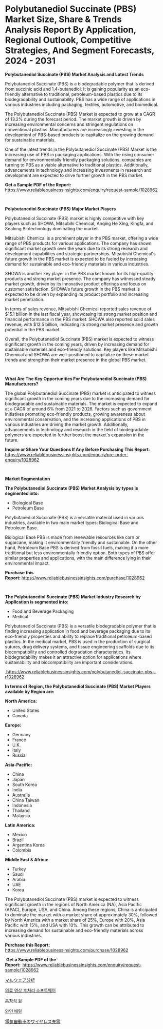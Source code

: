 <p><h1>Polybutanediol Succinate (PBS) Market Size, Share & Trends Analysis Report By Application, Regional Outlook, Competitive Strategies, And Segment Forecasts, 2024 - 2031</h1></p><p><strong>Polybutanediol Succinate (PBS) Market Analysis and Latest Trends</strong></p>
<p><p>Polybutanediol Succinate (PBS) is a biodegradable polymer that is derived from succinic acid and 1,4-butanediol. It is gaining popularity as an eco-friendly alternative to traditional, petroleum-based plastics due to its biodegradability and sustainability. PBS has a wide range of applications in various industries including packaging, textiles, automotive, and biomedical.</p><p>The Polybutanediol Succinate (PBS) Market is expected to grow at a CAGR of 13.2% during the forecast period. The market growth is driven by increasing environmental concerns and stringent regulations on conventional plastics. Manufacturers are increasingly investing in the development of PBS-based products to capitalize on the growing demand for sustainable materials.</p><p>One of the latest trends in the Polybutanediol Succinate (PBS) Market is the increasing use of PBS in packaging applications. With the rising consumer demand for environmentally friendly packaging solutions, companies are turning to PBS as a viable alternative to traditional plastics. Additionally, advancements in technology and increasing investments in research and development are expected to drive further growth in the PBS market.</p></p>
<p><strong>Get a Sample PDF of the Report:&nbsp;</strong> <a href="https://www.reliablebusinessinsights.com/enquiry/request-sample/1028962">https://www.reliablebusinessinsights.com/enquiry/request-sample/1028962</a></p>
<p>&nbsp;</p>
<p><strong>Polybutanediol Succinate (PBS) Major Market Players</strong></p>
<p><p>Polybutanediol Succinate (PBS) market is highly competitive with key players such as SHOWA, Mitsubihi Chemical, Anqing He Xing, Kingfa, and Sealong Biotechnology dominating the market. </p><p>Mitsubishi Chemical is a prominent player in the PBS market, offering a wide range of PBS products for various applications. The company has shown significant market growth over the years due to its strong research and development capabilities and strategic partnerships. Mitsubishi Chemical's future growth in the PBS market is expected to be fueled by increasing demand for sustainable and eco-friendly materials in various industries.</p><p>SHOWA is another key player in the PBS market known for its high-quality products and strong market presence. The company has witnessed steady market growth, driven by its innovative product offerings and focus on customer satisfaction. SHOWA's future growth in the PBS market is expected to be driven by expanding its product portfolio and increasing market penetration.</p><p>In terms of sales revenue, Mitsubishi Chemical reported sales revenue of $15.1 billion in the last fiscal year, showcasing its strong market position and financial performance in the PBS market. SHOWA also reported solid sales revenue, with $12.5 billion, indicating its strong market presence and growth potential in the PBS market.</p><p>Overall, the Polybutanediol Succinate (PBS) market is expected to witness significant growth in the coming years, driven by increasing demand for sustainable materials and eco-friendly solutions. Key players like Mitsubishi Chemical and SHOWA are well-positioned to capitalize on these market trends and strengthen their market presence in the global PBS market.</p></p>
<p>&nbsp;</p>
<p><strong>What Are The Key Opportunities For Polybutanediol Succinate (PBS) Manufacturers?</strong></p>
<p><p>The global Polybutanediol Succinate (PBS) market is anticipated to witness significant growth in the coming years due to the increasing demand for biodegradable and sustainable materials. The market is expected to expand at a CAGR of around 6% from 2021 to 2026. Factors such as government initiatives promoting eco-friendly products, growing awareness about environmental conservation, and the increasing applications of PBS in various industries are driving the market growth. Additionally, advancements in technology and research in the field of biodegradable polymers are expected to further boost the market's expansion in the future.</p></p>
<p><strong>Inquire or Share Your Questions If Any Before Purchasing This Report:</strong> <a href="https://www.reliablebusinessinsights.com/enquiry/pre-order-enquiry/1028962">https://www.reliablebusinessinsights.com/enquiry/pre-order-enquiry/1028962</a></p>
<p>&nbsp;</p>
<p><strong>Market Segmentation</strong></p>
<p><strong>The Polybutanediol Succinate (PBS) Market Analysis by types is segmented into:</strong></p>
<p><ul><li>Biological Base</li><li>Petroleum Base</li></ul></p>
<p><p>Polybutanediol Succinate (PBS) is a versatile material used in various industries, available in two main market types: Biological Base and Petroleum Base. </p><p>Biological Base PBS is made from renewable resources like corn or sugarcane, making it environmentally friendly and sustainable. On the other hand, Petroleum Base PBS is derived from fossil fuels, making it a more traditional but less environmentally friendly option. Both types of PBS offer similar properties and applications, with the main difference lying in their environmental impact.</p></p>
<p><strong>Purchase this Report:&nbsp;</strong><a href="https://www.reliablebusinessinsights.com/purchase/1028962">https://www.reliablebusinessinsights.com/purchase/1028962</a></p>
<p>&nbsp;</p>
<p><strong>The Polybutanediol Succinate (PBS) Market Industry Research by Application is segmented into:</strong></p>
<p><ul><li>Food and Beverage Packaging</li><li>Medical</li></ul></p>
<p><p>Polybutanediol Succinate (PBS) is a versatile biodegradable polymer that is finding increasing application in food and beverage packaging due to its eco-friendly properties and ability to replace traditional petroleum-based plastics. In the medical market, PBS is used in the production of surgical sutures, drug delivery systems, and tissue engineering scaffolds due to its biocompatibility and controlled degradation characteristics. Its biodegradability makes it an attractive option for applications where sustainability and biocompatibility are important considerations.</p></p>
<p><a href="https://www.reliablebusinessinsights.com/polybutanediol-succinate-pbs--r1028962">&nbsp;https://www.reliablebusinessinsights.com/polybutanediol-succinate-pbs--r1028962</a></p>
<p><strong>In terms of Region, the Polybutanediol Succinate (PBS) Market Players available by Region are:</strong></p>
<p>
    <p> <strong> North America: </strong>
        <ul>
            <li>United States</li>
            <li>Canada</li>
        </ul>
        </p> 
    <p> <strong> Europe: </strong>
        <ul>
            <li>Germany</li>
            <li>France</li>
            <li>U.K.</li>
            <li>Italy</li>
            <li>Russia</li>
        </ul>
        </p> 
    <p> <strong> Asia-Pacific: </strong>
        <ul>
            <li>China</li>
            <li>Japan</li>
            <li>South Korea</li>
            <li>India</li>
            <li>Australia</li>
            <li>China Taiwan</li>
            <li>Indonesia</li>
            <li>Thailand</li>
            <li>Malaysia</li>
        </ul>
        </p> 
    <p> <strong> Latin America: </strong>
        <ul>
            <li>Mexico</li>
            <li>Brazil</li>
            <li>Argentina Korea</li>
            <li>Colombia</li>
        </ul>
        </p> 
    <p> <strong> Middle East & Africa: </strong>
        <ul>
            <li>Turkey</li>
            <li>Saudi</li>
            <li>Arabia</li>
            <li>UAE</li>
            <li>Korea</li>
        </ul>
    </p>
    </p>
<p><p>The Polybutanediol Succinate (PBS) market is expected to witness significant growth in the regions of North America (NA), Asia Pacific (APAC), Europe, USA, and China. Among these regions, China is anticipated to dominate the market with a market share of approximately 30%, followed by North America with a market share of 25%, Europe with 20%, Asia Pacific with 15%, and USA with 10%. This growth can be attributed to increasing demand for sustainable and eco-friendly materials across various industries.</p></p>
<p><strong>Purchase this Report: </strong><a href="https://www.reliablebusinessinsights.com/purchase/1028962">https://www.reliablebusinessinsights.com/purchase/1028962</a></p>
<p>&nbsp;<strong>Get a Sample PDF of the Report:&nbsp;&nbsp;</strong><a href="https://www.reliablebusinessinsights.com/enquiry/request-sample/1028962">https://www.reliablebusinessinsights.com/enquiry/request-sample/1028962</a></p>
<p><strong></strong></p>
<p><p><a href="https://medium.com/@kelsitorphy644/%E3%83%9E%E3%83%AB%E3%82%A6%E3%82%A7%E3%82%A2%E8%A7%A3%E6%9E%90%E5%B8%82%E5%A0%B4-%E5%B8%82%E5%A0%B4cagr-%E5%B8%82%E5%A0%B4%E3%81%AE%E3%83%88%E3%83%AC%E3%83%B3%E3%83%89-%E3%81%8A%E3%82%88%E3%81%B3%E6%88%90%E9%95%B7%E6%88%A6%E7%95%A5%E3%81%AB%E5%AF%BE%E3%81%99%E3%82%8B%E6%B4%9E%E5%AF%9F-d986e89df51c">マルウェア分析</a></p><p><a href="https://medium.com/@kellylyncyh543964/%EC%9D%98%EB%A3%8C-%EC%98%81%EC%83%81-%ED%9B%84%EC%B2%98%EB%A6%AC-%EC%86%8C%ED%94%84%ED%8A%B8%EC%9B%A8%EC%96%B4-%EC%8B%9C%EC%9E%A5-%EC%A7%80%ED%91%9C-%ED%95%B4%EC%84%9D-%EC%8B%9C%EC%9E%A5-%EC%A0%90%EC%9C%A0%EC%9C%A8-%ED%8A%B8%EB%A0%8C%EB%93%9C-%EB%B0%8F-%EC%84%B1%EC%9E%A5-%ED%8C%A8%ED%84%B4-c86740dbbf69">의료 영상 후처리 소프트웨어</a></p><p><a href="https://github.com/RonSpencer61/Market-Research-Report-List-1/blob/main/665958878550.md">흡착식 휠</a></p><p><a href="https://github.com/valroy852/Market-Research-Report-List-1/blob/main/311448278549.md">와인 배럴</a></p><p><a href="https://medium.com/@kaydenjohns1964/%E9%9B%BB%E5%8B%95%E8%BB%8A%E7%94%A8%E3%83%AF%E3%82%A4%E3%83%A4%E3%83%AC%E3%82%B9%E5%85%85%E9%9B%BB%E3%81%AE%E5%B8%82%E5%A0%B4%E3%82%B7%E3%82%A7%E3%82%A2%E3%81%AE%E9%80%B2%E5%8C%96%E3%81%A8%E5%B8%82%E5%A0%B4%E6%88%90%E9%95%B7%E3%83%88%E3%83%AC%E3%83%B3%E3%83%89-2024%E5%B9%B4-2031%E5%B9%B4-134ed7bf934a">電気自動車のワイヤレス充電</a></p></p>